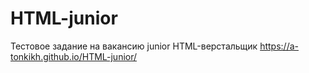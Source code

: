 # HTML-junior
Тестовое задание на вакансию junior HTML-верстальщик
https://a-tonkikh.github.io/HTML-junior/
